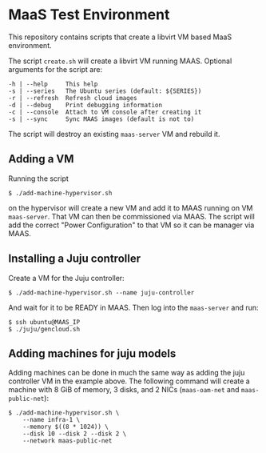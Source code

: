 # MaaS Test Environment

This repository contains scripts that create a libvirt VM based MaaS
environment.

The script `create.sh` will create a libvirt VM running MAAS. Optional
arguments for the script are:

```
-h | --help     This help
-s | --series   The Ubuntu series (default: ${SERIES})
-r | --refresh  Refresh cloud images
-d | --debug    Print debugging information
-c | --console  Attach to VM console after creating it
-s | --sync     Sync MAAS images (default is not to)
```

The script will destroy an existing `maas-server` VM and rebuild it.

## Adding a VM

Running the script

```shell
$ ./add-machine-hypervisor.sh
```

on the hypervisor will create a new VM and add it to MAAS running on
VM `maas-server`. That VM can then be commissioned via MAAS. The
script will add the correct "Power Configuration" to that VM so it can
be manager via MAAS.

## Installing a Juju controller

Create a VM for the Juju controller:

```shell
$ ./add-machine-hypervisor.sh --name juju-controller
```

And wait for it to be READY in MAAS. Then log into the `maas-server`
and run:

```shell
$ ssh ubuntu@MAAS_IP
$ ./juju/gencloud.sh
```

## Adding machines for juju models

Adding machines can be done in much the same way as adding the juju
controller VM in the example above. The following command will create
a machine with 8 GiB of memory, 3 disks, and 2 NICs (`maas-oam-net`
and `maas-public-net`):

```shell
$ ./add-machine-hypervisor.sh \
    --name infra-1 \
    --memory $((8 * 1024)) \
    --disk 10 --disk 2 --disk 2 \
    --network maas-public-net
```
